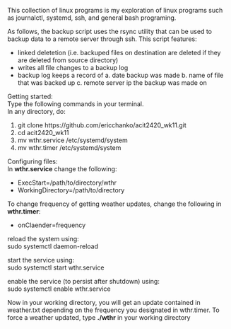 This collection of linux programs is my exploration of linux programs such as journalctl, systemd, ssh, and general bash programing. 


As follows, the backup script uses the rsync utility that can be used to backup data to a remote server through ssh. This script features:
- linked deletetion (i.e. backuped files on destination are deleted if they are deleted from source directory)
- writes all file changes to a backup log
- backup log keeps a record of
    a. date backup was made
    b. name of file that was backed up
    c. remote server ip the backup was made on
    




Getting started: <br>
Type the following commands in your terminal. <br>
In  any directory, do:<br>
<ol>
  <li> git clone https://github.com/ericchanko/acit2420_wk11.git </li>
  <li> cd acit2420_wk11 </li>
  <li> mv wthr.service /etc/systemd/system </li>
  <li> mv wthr.timer /etc/systemd/system </li>
</ol>

Configuring files: <br>
In <b>wthr.service</b> change the following:
<ul>
  <li>ExecStart=/path/to/directory/wthr </li>
  <li>WorkingDirectory=/path/to/directory </li>
</ul>
To change frequency of getting weather updates, change the following in <b>wthr.timer</b>:
<ul>
  <li>onClaender=frequency </li>
</ul>
reload the system using: <br>
sudo systemctl daemon-reload <br>

start the service using: <br>
sudo systemctl start wthr.service <br>

enable the service (to persist after shutdown) using: <br>
sudo systemctl enable wthr.service <br>



Now in your working directory, you will get an update contained in weather.txt depending on the frequency you designated in wthr.timer.
To force a weather updated, type <b>./wthr</b> in your working directory

